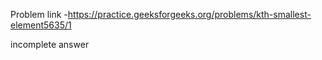 Problem link -https://practice.geeksforgeeks.org/problems/kth-smallest-element5635/1

incomplete answer